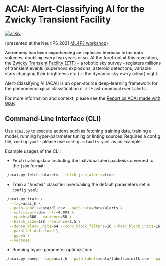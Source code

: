 # ACAI: Alert-Classifying AI for the Zwicky Transient Facility

[![arXiv](https://img.shields.io/badge/arXiv-2111.12142-brightgreen)](https://arxiv.org/abs/2111.12142)

(presented at the NeurIPS 2021 [ML4PS workshop](https://ml4physicalsciences.github.io/2021/))

Astronomy has been experiencing an explosive increase in the data volumes,
doubling every two years or so. At the forefront of this revolution,
the [Zwicky Transient Facility (ZTF)](https://ztf.caltech.edu) – a robotic sky survey –
registers millions of transient events
(supernova explosions, asteroid detections, variable stars changing their brightness etc.)
in the dynamic sky every (clear) night.

Alert-Classifying AI (ACAI) is an open-source deep-learning framework
for the phenomenological classification of ZTF astronomical event alerts.

For more information and context, please see the
[Report on ACAI made with W&B](https://wandb.ai/dimaduev/acai/reports/Classification-of-astrophysical-events-with-ACAI--VmlldzoxMTkwNjYx).


## Command-Line Interface (CLI)

Use `acai.py` to execute actions such as fetching training data, training a model,
running hyper-parameter tuning or linting sources.
Requires a config file, `config.yaml` - please use `config.defaults.yaml` as an example.

Example usages of the CLI:

- Fetch training data including the individual alert packets converted to the `json` format:

```sh
./acai.py fetch-datasets --fetch_json_alerts=true
```

- Train a "hosted" classifier overloading the default parameters set in `config.yaml`:

```sh
./acai.py train \
  --tag=acai_h \
  --path-labels=data/d1.csv --path-data=data/alerts \
  --optimizer=adam --lr=0.001 \
  --epochs=300 --patience=50 \
  --batch_size=128 --balance=2.5 \
  --dense_block_units=64 --conv_block_filters=16 --head_block_units=16 \
  --parallel-data-load \
  --gpu=1 \
  --verbose
```

- Running hyper-parameter optimization:

```sh
./acai.py sweep --tag=acai_h --path-labels=data/labels.mini1k.csv --path-data=data/alerts
```
